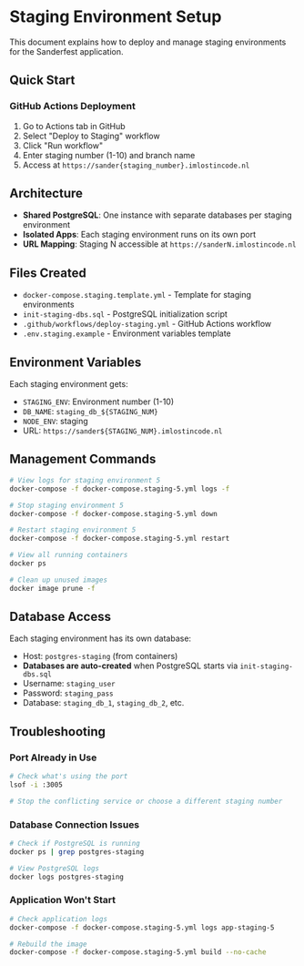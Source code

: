 # Staging Environment Setup

This document explains how to deploy and manage staging environments for the Sanderfest application.

## Quick Start

### GitHub Actions Deployment
1. Go to Actions tab in GitHub
2. Select "Deploy to Staging" workflow
3. Click "Run workflow"
4. Enter staging number (1-10) and branch name
5. Access at `https://sander{staging_number}.imlostincode.nl`

## Architecture

- **Shared PostgreSQL**: One instance with separate databases per staging environment
- **Isolated Apps**: Each staging environment runs on its own port
- **URL Mapping**: Staging N accessible at `https://sanderN.imlostincode.nl`

## Files Created

- `docker-compose.staging.template.yml` - Template for staging environments
- `init-staging-dbs.sql` - PostgreSQL initialization script
- `.github/workflows/deploy-staging.yml` - GitHub Actions workflow
- `.env.staging.example` - Environment variables template

## Environment Variables

Each staging environment gets:
- `STAGING_ENV`: Environment number (1-10)
- `DB_NAME`: `staging_db_${STAGING_NUM}`
- `NODE_ENV`: staging
- URL: `https://sander${STAGING_NUM}.imlostincode.nl`

## Management Commands

```bash
# View logs for staging environment 5
docker-compose -f docker-compose.staging-5.yml logs -f

# Stop staging environment 5
docker-compose -f docker-compose.staging-5.yml down

# Restart staging environment 5
docker-compose -f docker-compose.staging-5.yml restart

# View all running containers
docker ps

# Clean up unused images
docker image prune -f
```

## Database Access

Each staging environment has its own database:
- Host: `postgres-staging` (from containers)
- **Databases are auto-created** when PostgreSQL starts via `init-staging-dbs.sql`
- Username: `staging_user`
- Password: `staging_pass`
- Database: `staging_db_1`, `staging_db_2`, etc.

## Troubleshooting

### Port Already in Use
```bash
# Check what's using the port
lsof -i :3005

# Stop the conflicting service or choose a different staging number
```

### Database Connection Issues
```bash
# Check if PostgreSQL is running
docker ps | grep postgres-staging

# View PostgreSQL logs
docker logs postgres-staging
```

### Application Won't Start
```bash
# Check application logs
docker-compose -f docker-compose.staging-5.yml logs app-staging-5

# Rebuild the image
docker-compose -f docker-compose.staging-5.yml build --no-cache
```